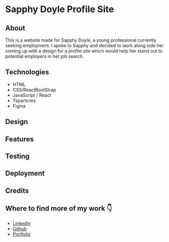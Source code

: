 # Sapphy Doyle Profile Site

## About

This is a website made for Sapphy Doyle, a young professional currently seeking employment.
I spoke to Sapphy and decided to work along side her coming up with a design for a profile site which would help her stand out to potential employers in her job search.

## Technologies

- HTML
- CSS/ReactBootStrap
- JavaScript / React
- Tsparticles
- Figma

## Design

## Features

## Testing

## Deployment

## Credits

## Where to find more of my work 👇

- [LinkedIn](https://www.linkedin.com/in/charlotte-stone-web/)
- [Github](https://github.com/Terafora)
- [Portfolio](https://terafora.github.io/Portfolio-Site/)
